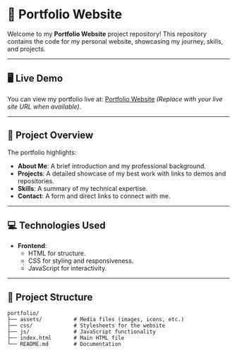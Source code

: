 # 🌟 **Portfolio Website**  

Welcome to my **Portfolio Website** project repository! This repository contains the code for my personal website, showcasing my journey, skills, and projects.  

---

## 🖥️ **Live Demo**  
You can view my portfolio live at: [Portfolio Website](#) *(Replace with your live site URL when available)*.  

---

## 📌 **Project Overview**  

The portfolio highlights:  
- **About Me**: A brief introduction and my professional background.  
- **Projects**: A detailed showcase of my best work with links to demos and repositories.  
- **Skills**: A summary of my technical expertise.  
- **Contact**: A form and direct links to connect with me.  

---

## 💻 **Technologies Used**  

- **Frontend**:  
  - HTML for structure.  
  - CSS for styling and responsiveness.  
  - JavaScript for interactivity.  

---

## 📁 **Project Structure**  

```plaintext  
portfolio/  
├── assets/          # Media files (images, icons, etc.)  
├── css/             # Stylesheets for the website  
├── js/              # JavaScript functionality  
├── index.html       # Main HTML file  
└── README.md        # Documentation  
